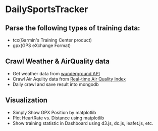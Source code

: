 # DailySportsTracker

## Parse the following types of training data:

- tcx(Garmin's Training Center product)
- gpx(GPS eXchange Format)

## Crawl Weather & AirQuality data

- Get weather data from [wunderground API](https://www.wunderground.com/weather/api)
- Crawl Air Aqulity data from [Real-time Air Quality Index](http://aqicn.org/city/beijing/)
- Daily crawl and save result into mongodb

## Visualization

- Simply Show GPX Position by matplotlib
- Plot HeartRate vs. Distance using matplotlib
- Show training statistic in Dashboard using d3.js, dc.js, leafet.js, etc.
